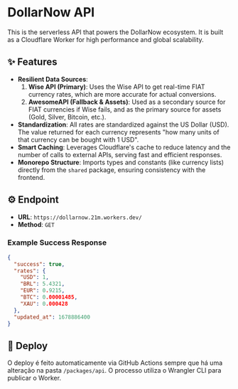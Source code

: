 # DollarNow API

This is the serverless API that powers the DollarNow ecosystem. It is built as a Cloudflare Worker for high performance and global scalability.

## ✨ Features

*   **Resilient Data Sources**:
    1.  **Wise API (Primary)**: Uses the Wise API to get real-time FIAT currency rates, which are more accurate for actual conversions.
    2.  **AwesomeAPI (Fallback & Assets)**: Used as a secondary source for FIAT currencies if Wise fails, and as the primary source for assets (Gold, Silver, Bitcoin, etc.).
*   **Standardization**: All rates are standardized against the US Dollar (USD). The value returned for each currency represents "how many units of that currency can be bought with 1 USD".
*   **Smart Caching**: Leverages Cloudflare's cache to reduce latency and the number of calls to external APIs, serving fast and efficient responses.
*   **Monorepo Structure**: Imports types and constants (like currency lists) directly from the `shared` package, ensuring consistency with the frontend.

## ⚙️ Endpoint

*   **URL**: `https://dollarnow.21m.workers.dev/`
*   **Method**: `GET`

### Example Success Response

```json
{
  "success": true,
  "rates": {
    "USD": 1,
    "BRL": 5.4321,
    "EUR": 0.9215,
    "BTC": 0.00001485,
    "XAU": 0.000428
  },
  "updated_at": 1678886400
}
```

## 🚀 Deploy

O deploy é feito automaticamente via GitHub Actions sempre que há uma alteração na pasta `/packages/api`. O processo utiliza o Wrangler CLI para publicar o Worker.